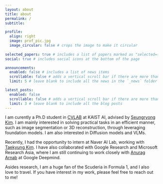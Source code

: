 ```yaml
---
layout: about
title: about
permalink: /
subtitle: 

profile:
  align: right
  image: prof_pic.jpg
  image_circular: false # crops the image to make it circular
  
selected_papers: true # includes a list of papers marked as "selected={true}"
social: true # includes social icons at the bottom of the page

announcements:
  enabled: false # includes a list of news items
  scrollable: false # adds a vertical scroll bar if there are more than 3 news items
  limit: 5 # leave blank to include all the news in the `_news` folder

latest_posts:
  enabled: false
  scrollable: false # adds a vertical scroll bar if there are more than 3 new posts items
  limit: 3 # leave blank to include all the blog posts
---
```


I am curently a Ph.D student in [CVLAB](https://cvlab.kaist.ac.kr/) at KAIST AI, advised by [Seungryong Kim](https://cvlab.kaist.ac.kr/members/faculty). I am mainly interested in solving practical tasks in an efficient manner, such as image segmentation or 3D reconstruction, through leveraging foundation models. I am also interested in Diffusion models and VLMs.

Recently, I had the opportunity to intern at Naver AI Lab, working with [Taekyung Kim](https://scholar.google.com/citations?user=u-9bdkwAAAAJ&hl=en). I have also collaborated with Google Research and Microsoft Research Asia, where I am still continuing to work closely with [Anurag Arnab](https://anuragarnab.github.io/) at Google Deepmind.

Asides research, I am a huge fan of the Scuderia in Formula 1, and I also love to travel. If you have interest in my work, please feel free to reach out to me!